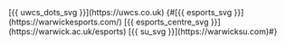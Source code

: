 <div class="logos" markdown="span">
[{{ uwcs_dots_svg }}](https://uwcs.co.uk)
{#[{{ esports_svg }}](https://warwickesports.com/)
[{{ esports_centre_svg }}](https://warwick.ac.uk/esports)
[{{ su_svg }}](https://warwicksu.com)#}
</div>